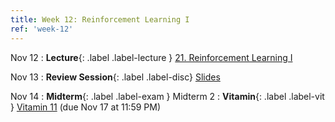 ```yaml
---
title: Week 12: Reinforcement Learning I
ref: 'week-12'
---
```


Nov 12
: **Lecture**{: .label .label-lecture } [21. Reinforcement Learning I](lecture/lec21)

Nov 13
: **Review Session**{: .label .label-disc} [Slides](https://docs.google.com/presentation/d/1YX5z_S9IKXn7fW3mfM6ap45_NtxcizBDHFxYgQUpfpY/edit?usp=sharing)

Nov 14
: **Midterm**{: .label .label-exam } Midterm 2
: **Vitamin**{: .label .label-vit } [Vitamin 11](https://www.gradescope.com/courses/845267/assignments/5326743) (due Nov 17 at 11:59 PM)
